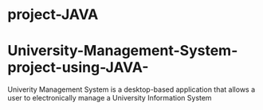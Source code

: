 # project-JAVA
# University-Management-System-project-using-JAVA-
Univerity Management System is a desktop-based application that allows a user to electronically manage a University Information System

